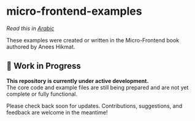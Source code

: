 # micro-frontend-examples
*Read this in [Arabic](README.md)*

These examples were created or written in the Micro-Frontend book authored by Anees Hikmat.

## 🚧 Work in Progress

**This repository is currently under active development.**  
The core code and example files are still being prepared and are not yet complete or fully functional.

Please check back soon for updates. Contributions, suggestions, and feedback are welcome in the meantime!